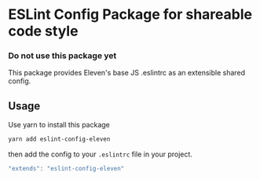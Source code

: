 # ESLint Config Package for shareable code style

### Do not use this package yet

This package provides Eleven's base JS .eslintrc as an extensible shared config.

## Usage

Use yarn to install this package

```bash
yarn add eslint-config-eleven
```

then add the config to your `.eslintrc` file in your project.

```javascript
"extends": "eslint-config-eleven"
```
